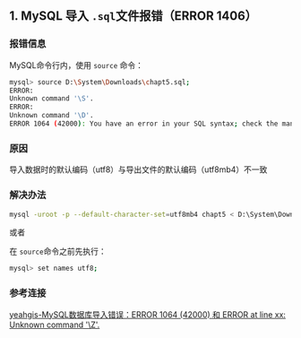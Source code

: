 ## 1. MySQL 导入 `.sql`文件报错（ERROR 1406）

### 报错信息

MySQL命令行内，使用 `source` 命令：

```bash
mysql> source D:\System\Downloads\chapt5.sql;
ERROR:
Unknown command '\S'.
ERROR:
Unknown command '\D'.
ERROR 1064 (42000): You have an error in your SQL syntax; check the manual that corresponds to your MySQL server version for the right syntax to use near 'hapt5.sql' at line 1
```

### 原因

导入数据时的默认编码（utf8）与导出文件的默认编码（utf8mb4）不一致

### 解决办法

```bash
mysql -uroot -p --default-character-set=utf8mb4 chapt5 < D:\System\Downloads\chapt5.sql
```

或者

在 `source`命令之前先执行：

```bash
mysql> set names utf8; 
```

### 参考连接

[yeahgis-MySQL数据库导入错误：ERROR 1064 (42000) 和 ERROR at line xx: Unknown command '\Z'.](https://www.cnblogs.com/yeahgis/p/4358973.html)

